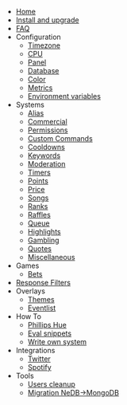 * [Home](8.1.x/)
* [Install and upgrade](8.1.x/install-and-upgrade.md)
* [FAQ](8.1.x/faq.md)
* Configuration
  * [Timezone](8.1.x/configuration/timezone.md)
  * [CPU](8.1.x/configuration/cpu.md)
  * [Panel](8.1.x/configuration/panel.md)
  * [Database](8.1.x/configuration/database.md)
  * [Color](8.1.x/configuration/color.md)
  * [Metrics](8.1.x/configuration/metrics.md)
  * [Environment variables](8.1.x/configuration/env.md)
* Systems
  * [Alias](8.1.x/commands/alias.md)
  * [Commercial](8.1.x/commands/commercial.md)
  * [Permissions](8.1.x/commands/permissions.md)
  * [Custom Commands](8.1.x/commands/custom-commands.md)
  * [Cooldowns](8.1.x/commands/cooldowns.md)
  * [Keywords](8.1.x/commands/keywords.md)
  * [Moderation](8.1.x/commands/moderation.md)
  * [Timers](8.1.x/commands/timers.md)
  * [Points](8.1.x/commands/points.md)
  * [Price](8.1.x/commands/price.md)
  * [Songs](8.1.x/commands/songs.md)
  * [Ranks](8.1.x/commands/ranks.md)
  * [Raffles](8.1.x/commands/raffles.md)
  * [Queue](8.1.x/commands/queue.md)
  * [Highlights](8.1.x/commands/highlights.md)
  * [Gambling](8.1.x/commands/gambling.md)
  * [Quotes](8.1.x/commands/quotes.md)
  * [Miscellaneous](8.1.x/commands/miscellaneous.md)
* Games
  * [Bets](8.1.x/games/bets.md)
* [Response Filters](8.1.x/filters/all.md)
* Overlays
  * [Themes](8.1.x/overlays/themes.md)
  * [Eventlist](8.1.x/overlays/eventlist.md)
* How To
  * [Phillips Hue](8.1.x/howto/phillipshue.md)
  * [Eval snippets](8.1.x/howto/eval.md)
  * [Write own system](8.1.x/howto/write-own-system.md)
* Integrations
  * [Twitter](8.1.x/integrations/twitter.md)
  * [Spotify](8.1.x/integrations/spotify.md)
* Tools
  * [Users cleanup](8.1.x/tools/users-cleanup.md)
  * [Migration NeDB->MongoDB](8.1.x/tools/migration-nedb-mongodb.md)